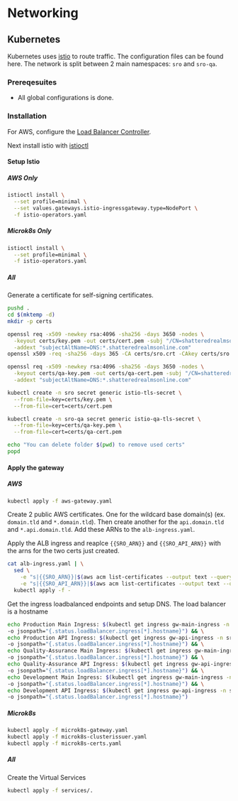 # Networking
## Kubernetes
Kubernetes uses [istio](https://istio.io/) to route traffic. The configuration files can be found here. The network is split between 2 main namespaces: `sro` and `sro-qa`. 

### Prereqesuites
* All global configurations is done.

### Installation
For AWS, configure the [Load Balancer Controller](https://kubernetes-sigs.github.io/aws-load-balancer-controller).

Next install istio with [istioctl](https://istio.io/latest/docs/setup/getting-started/)

#### Setup Istio
##### AWS Only
```bash
istioctl install \
  --set profile=minimal \
  --set values.gateways.istio-ingressgateway.type=NodePort \
  -f istio-operators.yaml
```

##### Microk8s Only
```bash
istioctl install \
  --set profile=minimal \
  -f istio-operators.yaml
```

##### All
Generate a certificate for self-signing certificates.
```bash
pushd .
cd $(mktemp -d)
mkdir -p certs

openssl req -x509 -newkey rsa:4096 -sha256 -days 3650 -nodes \
  -keyout certs/key.pem -out certs/cert.pem -subj "/CN=shatteredrealmsonline.com" \
  -addext "subjectAltName=DNS:*.shatteredrealmsonline.com"
openssl x509 -req -sha256 -days 365 -CA certs/sro.crt -CAkey certs/sro.key -set_serial 1 -in certs/cert.pem -out certs/sro.com.crt

openssl req -x509 -newkey rsa:4096 -sha256 -days 3650 -nodes \
  -keyout certs/qa-key.pem -out certs/qa-cert.pem -subj "/CN=shatteredrealmsonline.com" \
  -addext "subjectAltName=DNS:*.shatteredrealmsonline.com"

kubectl create -n sro secret generic istio-tls-secret \
  --from-file=key=certs/key.pem \
  --from-file=cert=certs/cert.pem

kubectl create -n sro-qa secret generic istio-qa-tls-secret \
  --from-file=key=certs/qa-key.pem \
  --from-file=cert=certs/qa-cert.pem

echo "You can delete folder $(pwd) to remove used certs"
popd 
```

#### Apply the gateway
##### AWS 
```bash
kubectl apply -f aws-gateway.yaml
```

Create 2 public AWS certificates. One for the wildcard base domain(s) (ex. `domain.tld` and `*.domain.tld`). Then create another for the `api.domain.tld` and `*.api.domain.tld`. Add these ARNs to the `alb-ingress.yaml`.

Apply the ALB ingress and reaplce `{{SRO_ARN}}` and `{{SRO_API_ARN}}` with the arns for the two certs just created.
```bash
cat alb-ingress.yaml | \
  sed \
    -e "s|{{SRO_ARN}}|$(aws acm list-certificates --output text --query 'CertificateSummaryList[?DomainName==`shatteredrealmsonline.com`].CertificateArn')|g" \
    -e "s|{{SRO_API_ARN}}|$(aws acm list-certificates --output text --query 'CertificateSummaryList[?DomainName==`api.shatteredrealmsonline.com`].CertificateArn')|g" | \
  kubectl apply -f -
```

Get the ingress loadbalanced endpoints and setup DNS. The load balancer is a hostname
```bash
echo Production Main Ingress: $(kubectl get ingress gw-main-ingress -n sro \
-o jsonpath="{.status.loadBalancer.ingress[*].hostname}") && \
echo Production API Ingress: $(kubectl get ingress gw-api-ingress -n sro \
-o jsonpath="{.status.loadBalancer.ingress[*].hostname}") && \
echo Quality-Assurance Main Ingress: $(kubectl get ingress gw-main-ingress -n sro-qa \
-o jsonpath="{.status.loadBalancer.ingress[*].hostname}") && \
echo Quality-Assurance API Ingress: $(kubectl get ingress gw-api-ingress -n sro-qa \
-o jsonpath="{.status.loadBalancer.ingress[*].hostname}") && \
echo Development Main Ingress: $(kubectl get ingress gw-main-ingress -n sro-dev \
-o jsonpath="{.status.loadBalancer.ingress[*].hostname}") && \
echo Development API Ingress: $(kubectl get ingress gw-api-ingress -n sro-dev \
-o jsonpath="{.status.loadBalancer.ingress[*].hostname}")
```


##### Microk8s
```bash
kubectl apply -f microk8s-gateway.yaml
kubectl apply -f microk8s-clusterissuer.yaml
kubectl apply -f microk8s-certs.yaml
```

##### All
Create the Virtual Services
```bash
kubectl apply -f services/.
```
